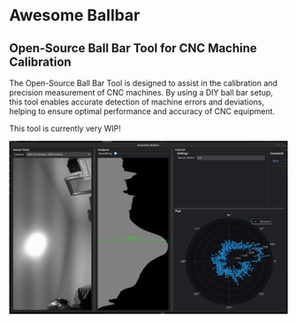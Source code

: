 # Awesome Ballbar

## Open-Source Ball Bar Tool for CNC Machine Calibration
The Open-Source Ball Bar Tool is designed to assist in the calibration and precision measurement of CNC machines. By using a DIY ball bar setup, this tool enables accurate detection of machine errors and deviations, helping to ensure optimal performance and accuracy of CNC equipment.

This tool is currently very WIP!

![Awesome Ballbar GUI](images/awesome_ballbar_gui_WIP.png)

